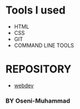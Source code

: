 # Tools I used
 - HTML
- CSS
- GIT
- COMMAND LINE TOOLS
# REPOSITORY
- [webdev](example.com)
### BY Oseni-Muhammad